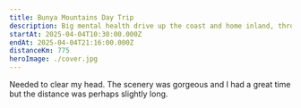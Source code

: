```yaml
---
title: Bunya Mountains Day Trip
description: Big mental health drive up the coast and home inland, through the Bunya Mountains
startAt: 2025-04-04T10:30:00.000Z
endAt: 2025-04-04T21:16:00.000Z
distanceKm: 775
heroImage: ./cover.jpg
---
```


Needed to clear my head. The scenery was gorgeous and I had a great time but the distance was perhaps slightly long.
